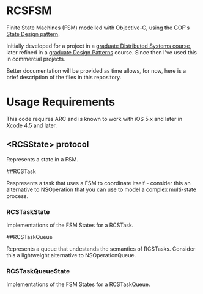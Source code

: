 # RCSFSM

Finite State Machines (FSM) modelled with Objective-C, using the GOF's [State Design pattern](http://en.wikipedia.org/wiki/State_pattern).

Initially developed for a project in a [graduate Distributed Systems course](http://web.uvic.ca/calendar2012/CDs/CSC/562.html), later refined in a [graduate Design Patterns](http://web.uvic.ca/calendar2012/CDs/CSC/578.html) course. Since then I've used this in commercial projects.

Better documentation will be provided as time allows, for now, here is a brief description of the files in this repository.

# Usage Requirements

This code requires ARC and is known to work with iOS 5.x and later in Xcode 4.5 and later.

## &lt;RCSState&gt; protocol

Represents a state in a FSM.

##RCSTask

Respresents a task that uses a FSM to coordinate itself - consider this an alternative to NSOperation that you can use to model a complex multi-state process.

### RCSTaskState

Implementations of the FSM States for a RCSTask.

##RCSTaskQueue

Represents a queue that undestands the semantics of RCSTasks. Consider this a lightweight alternative to NSOperationQueue.

### RCSTaskQueueState

Implementations of the FSM States for a RCSTaskQueue.
